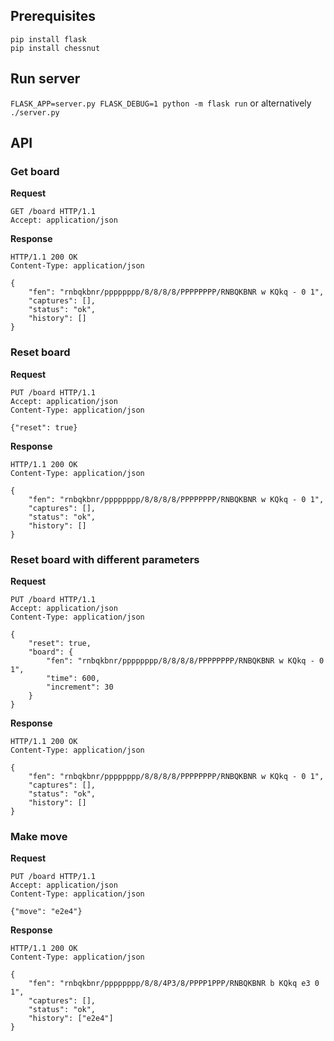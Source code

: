 Prerequisites
-------------
```
pip install flask
pip install chessnut
```

Run server
----------
`FLASK_APP=server.py FLASK_DEBUG=1 python -m flask run`
or alternatively
`./server.py`


API
-------

### Get board
**Request**
```
GET /board HTTP/1.1
Accept: application/json
```

**Response**
```
HTTP/1.1 200 OK
Content-Type: application/json

{
	"fen": "rnbqkbnr/pppppppp/8/8/8/8/PPPPPPPP/RNBQKBNR w KQkq - 0 1", 
	"captures": [],
	"status": "ok", 
	"history": []
}
```

### Reset board
**Request**
```
PUT /board HTTP/1.1
Accept: application/json
Content-Type: application/json

{"reset": true}
```

**Response**
```
HTTP/1.1 200 OK
Content-Type: application/json

{
	"fen": "rnbqkbnr/pppppppp/8/8/8/8/PPPPPPPP/RNBQKBNR w KQkq - 0 1", 
	"captures": [],
	"status": "ok", 
	"history": []
}
```

### Reset board with different parameters
**Request**
```
PUT /board HTTP/1.1
Accept: application/json
Content-Type: application/json

{
	"reset": true,
	"board": {
		"fen": "rnbqkbnr/pppppppp/8/8/8/8/PPPPPPPP/RNBQKBNR w KQkq - 0 1",
		"time": 600,
		"increment": 30
	}
}
```

**Response**
```
HTTP/1.1 200 OK
Content-Type: application/json

{
	"fen": "rnbqkbnr/pppppppp/8/8/8/8/PPPPPPPP/RNBQKBNR w KQkq - 0 1", 
	"captures": [],
	"status": "ok", 
	"history": []
}
```


### Make move
**Request**
```
PUT /board HTTP/1.1
Accept: application/json
Content-Type: application/json

{"move": "e2e4"}
```

**Response**
```
HTTP/1.1 200 OK
Content-Type: application/json

{
	"fen": "rnbqkbnr/pppppppp/8/8/4P3/8/PPPP1PPP/RNBQKBNR b KQkq e3 0 1",
	"captures": [],
	"status": "ok", 
	"history": ["e2e4"]
}
```

